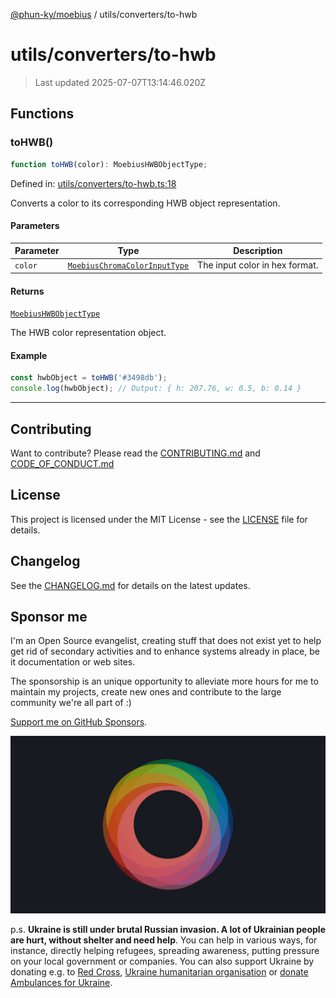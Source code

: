 [@phun-ky/moebius](../../README.md) / utils/converters/to-hwb

# utils/converters/to-hwb

> Last updated 2025-07-07T13:14:46.020Z

##

## Functions

### toHWB()

```ts
function toHWB(color): MoebiusHWBObjectType;
```

Defined in: [utils/converters/to-hwb.ts:18](https://github.com/phun-ky/moebius/blob/main/src/utils/converters/to-hwb.ts#L18)

Converts a color to its corresponding HWB object representation.

#### Parameters

| Parameter | Type                                                                        | Description                    |
| --------- | --------------------------------------------------------------------------- | ------------------------------ |
| `color`   | [`MoebiusChromaColorInputType`](../../types.md#moebiuschromacolorinputtype) | The input color in hex format. |

#### Returns

[`MoebiusHWBObjectType`](../../types.md#moebiushwbobjecttype)

The HWB color representation object.

#### Example

```ts
const hwbObject = toHWB('#3498db');
console.log(hwbObject); // Output: { h: 207.76, w: 0.5, b: 0.14 }
```

---

## Contributing

Want to contribute? Please read the [CONTRIBUTING.md](https://github.com/phun-ky/moebius/blob/main/CONTRIBUTING.md) and [CODE_OF_CONDUCT.md](https://github.com/phun-ky/moebius/blob/main/CODE_OF_CONDUCT.md)

## License

This project is licensed under the MIT License - see the [LICENSE](https://github.com/phun-ky/moebius/blob/main/LICENSE) file for details.

## Changelog

See the [CHANGELOG.md](https://github.com/phun-ky/moebius/blob/main/CHANGELOG.md) for details on the latest updates.

## Sponsor me

I'm an Open Source evangelist, creating stuff that does not exist yet to help get rid of secondary activities and to enhance systems already in place, be it documentation or web sites.

The sponsorship is an unique opportunity to alleviate more hours for me to maintain my projects, create new ones and contribute to the large community we're all part of :)

[Support me on GitHub Sponsors](https://github.com/sponsors/phun-ky).

![logo](https://github.com/phun-ky/moebius/blob/main/public/images/logo/logo-ring.png?raw=true)

p.s. **Ukraine is still under brutal Russian invasion. A lot of Ukrainian people are hurt, without shelter and need help**. You can help in various ways, for instance, directly helping refugees, spreading awareness, putting pressure on your local government or companies. You can also support Ukraine by donating e.g. to [Red Cross](https://www.icrc.org/en/donate/ukraine), [Ukraine humanitarian organisation](https://savelife.in.ua/en/donate-en/#donate-army-card-weekly) or [donate Ambulances for Ukraine](https://www.gofundme.com/f/help-to-save-the-lives-of-civilians-in-a-war-zone).
